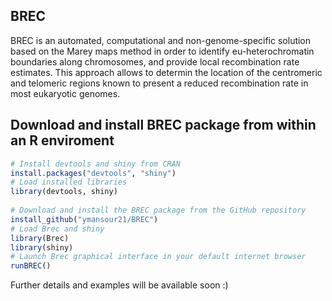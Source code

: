 ## BREC

BREC is an automated, computational and non-genome-specific solution based on the Marey maps method in order to identify eu-heterochromatin boundaries along chromosomes, and provide local recombination rate estimates. This approach allows to determin the location of the centromeric and telomeric regions known to present a reduced recombination rate in most eukaryotic genomes.

## Download and install BREC package from within an R enviroment

```r
# Install devtools and shiny from CRAN
install.packages("devtools", "shiny")
# Load installed libraries
library(devtools, shiny)
           
# Download and install the BREC package from the GitHub repository
install_github("ymansour21/BREC")
# Load Brec and shiny
library(Brec)
library(shiny) 
# Launch Brec graphical interface in your default internet browser
runBREC()
```

Further details and examples will be available soon :)
